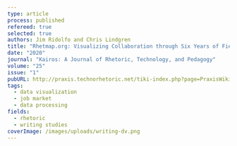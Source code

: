 ```yaml
---
type: article
process: published
refereed: true
selected: true
authors: Jim Ridolfo and Chris Lindgren
title: "Rhetmap.org: Visualizing Collaboration through Six Years of Field Data"
date: "2020"
journal: "Kairos: A Journal of Rhetoric, Technology, and Pedagogy"
volume: "25"
issue: "1"
pubURL: http://praxis.technorhetoric.net/tiki-index.php?page=PraxisWiki:_:rhetmap
tags:
  - data visualization
  - job market
  - data processing
fields:
  - rhetoric
  - writing studies
coverImage: /images/uploads/writing-dv.png
---
```

